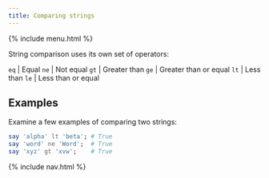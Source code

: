 ```yaml
---
title: Comparing strings
---
```


{% include menu.html %}

String comparison uses its own set of operators:

`eq` | Equal
`ne` | Not equal
`gt` | Greater than
`ge` | Greater than or equal
`lt` | Less than
`le` | Less than or equal

## Examples

Examine a few examples of comparing two strings:

```raku
say 'alpha' lt 'beta'; # True
say 'word' ne 'Word';  # True
say 'xyz' gt 'xvw';    # True
```

{% include nav.html %}
